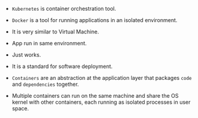 - `Kubernetes` is container orchestration tool.


- `Docker` is a tool for running applications in an isolated environment.
- It is very similar to Virtual Machine.
- App run in same environment.
- Just works.
- It is a standard for software deployment.


- `Containers` are an abstraction at the application layer that packages `code` and `dependencies` together.
- Multiple containers can run on the same machine and share the OS kernel with other containers, each running as isolated processes in user space.
